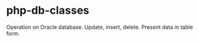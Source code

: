 php-db-classes
==============

Operation on Oracle database. Update, insert, delete. Present data in table form.

